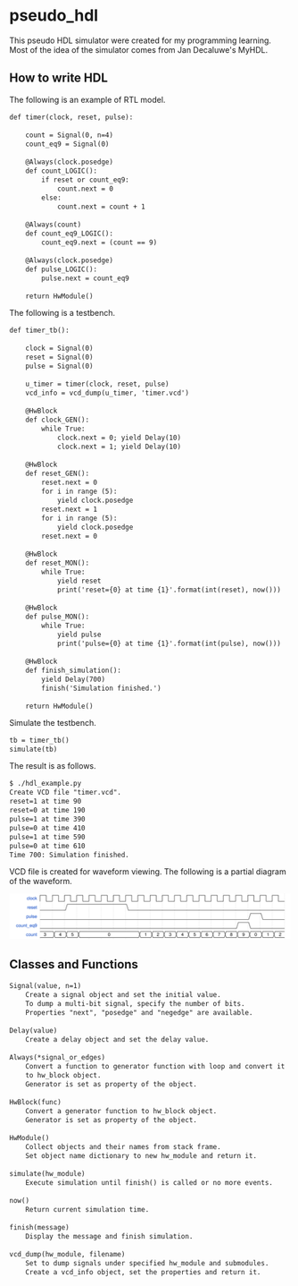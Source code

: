 pseudo_hdl
==========

This pseudo HDL simulator were created for my programming learning.
Most of the idea of the simulator comes from Jan Decaluwe's MyHDL.


How to write HDL
----------------

The following is an example of RTL model.

    def timer(clock, reset, pulse):

        count = Signal(0, n=4)
        count_eq9 = Signal(0)

        @Always(clock.posedge)
        def count_LOGIC():
            if reset or count_eq9:
                count.next = 0
            else:
                count.next = count + 1

        @Always(count)
        def count_eq9_LOGIC():
            count_eq9.next = (count == 9)

        @Always(clock.posedge)
        def pulse_LOGIC():
            pulse.next = count_eq9

        return HwModule()


The following is a testbench.

    def timer_tb():

        clock = Signal(0)
        reset = Signal(0)
        pulse = Signal(0)

        u_timer = timer(clock, reset, pulse)
        vcd_info = vcd_dump(u_timer, 'timer.vcd')

        @HwBlock
        def clock_GEN():
            while True:
                clock.next = 0; yield Delay(10)
                clock.next = 1; yield Delay(10)

        @HwBlock
        def reset_GEN():
            reset.next = 0
            for i in range (5):
                yield clock.posedge
            reset.next = 1
            for i in range (5):
                yield clock.posedge
            reset.next = 0

        @HwBlock
        def reset_MON():
            while True:
                yield reset
                print('reset={0} at time {1}'.format(int(reset), now()))

        @HwBlock
        def pulse_MON():
            while True:
                yield pulse
                print('pulse={0} at time {1}'.format(int(pulse), now()))

        @HwBlock
        def finish_simulation():
            yield Delay(700)
            finish('Simulation finished.')

        return HwModule()


Simulate the testbench.

    tb = timer_tb()
    simulate(tb)


The result is as follows.

    $ ./hdl_example.py
    Create VCD file "timer.vcd".
    reset=1 at time 90
    reset=0 at time 190
    pulse=1 at time 390
    pulse=0 at time 410
    pulse=1 at time 590
    pulse=0 at time 610
    Time 700: Simulation finished.


VCD file is created for waveform viewing.
The following is a partial diagram of the waveform.

![waveform diagram](hdl_example.svg)


Classes and Functions
-------------------

    Signal(value, n=1)
        Create a signal object and set the initial value.
        To dump a multi-bit signal, specify the number of bits.
        Properties "next", "posedge" and "negedge" are available.

    Delay(value)
        Create a delay object and set the delay value.

    Always(*signal_or_edges)
        Convert a function to generator function with loop and convert it
        to hw_block object.
        Generator is set as property of the object.

    HwBlock(func)
        Convert a generator function to hw_block object.
        Generator is set as property of the object.

    HwModule()
        Collect objects and their names from stack frame.
        Set object name dictionary to new hw_module and return it.

    simulate(hw_module)
        Execute simulation until finish() is called or no more events.

    now()
        Return current simulation time.

    finish(message)
        Display the message and finish simulation.

    vcd_dump(hw_module, filename)
        Set to dump signals under specified hw_module and submodules.
        Create a vcd_info object, set the properties and return it.
